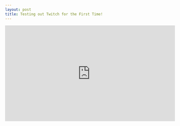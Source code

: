 ```yaml
---
layout: post
title: Testing out Twitch for the First Time!
---
```


<div class="video-container">
<iframe width="560" height="315" src="https://www.youtube.com/embed/qit2SDZ6QRA" frameborder="0" gesture="media" allow="encrypted-media" allowfullscreen></iframe>
</div>
